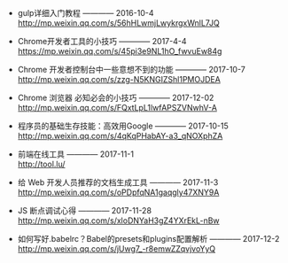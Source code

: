 
- gulp详细入门教程   ———— 2016-10-4  
http://mp.weixin.qq.com/s/56hHLwmjLwykrgxWnlL7JQ

- Chrome开发者工具的小技巧   ———— 2017-4-4  
https://mp.weixin.qq.com/s/45pi3e9NL1hO_fwvuEw84g

- Chrome 开发者控制台中一些意想不到的功能   ———— 2017-10-7  
http://mp.weixin.qq.com/s/zzg-N5KNGIZShl1PMOJDEA

- Chrome 浏览器 必知必会的小技巧 ———— 2017-12-02  
http://mp.weixin.qq.com/s/FQxtLpL1lwfAPSZVNwhV-A

- 程序员的基础生存技能：高效用Google    ———— 2017-10-15  
http://mp.weixin.qq.com/s/4qKqPHabAY-a3_qNOXphZA

- 前端在线工具  ———— 2017-11-1   
http://tool.lu/

- 给 Web 开发人员推荐的文档生成工具 ———— 2017-11-3   
http://mp.weixin.qq.com/s/oPDpfqNA1gaqgly47XNY9A

- JS 断点调试心得 ———— 2017-11-28  
http://mp.weixin.qq.com/s/xloDNYaH3gZ4YXrEkL-nBw

- 如何写好.babelrc？Babel的presets和plugins配置解析 ———— 2017-12-2  
http://mp.weixin.qq.com/s/jUwg7_-r8emwZZqvjvoYyQ